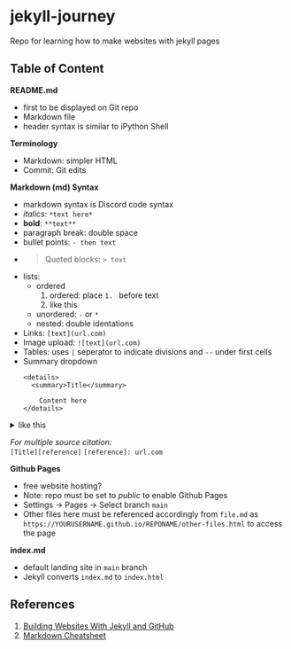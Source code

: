 # jekyll-journey
Repo for learning how to make websites with jekyll pages

## Table of Content
**README.md** 
- first to be displayed on Git repo
- Markdown file
- header syntax is similar to iPython Shell

**Terminology**
- Markdown: simpler HTML 
- Commit: Git edits


**Markdown (md) Syntax**
- markdown syntax is Discord code syntax
- *italics*: `*text here*`
- **bold**: `**text**`
- paragraph break: double space
- bullet points: `- then text`
- > Quoted blocks: `> text`
- lists: 
    - ordered
        1. ordered: place `1. ` before text
        2. like this
    - unordered: `-` or `*`
    - nested: double identations
- Links: `[text](url.com)`
- Image upload: `![text](url.com) `
- Tables: uses `|` seperator to indicate divisions and `--` under first cells
- Summary dropdown
    ```
    <details>
      <summary>Title</summary>

        Content here
    </details>  
    ```
  
<details>
  <summary> like this </summary>
    This is a dropdown.
</details>
    
</details>  

*For multiple source citation:*  
  `[Title][reference]`
  `[reference]: url.com`


  
**Github Pages**
- free website hosting?
- Note: repo must be set to *public* to enable Github Pages
- Settings -> Pages -> Select branch `main`
- Other files here must be referenced accordingly from `file.md` as `https://YOURUSERNAME.github.io/REPONAME/other-files.html` to access the page

**index.md**
- default landing site in `main` branch
- Jekyll converts `index.md` to `index.html`

## References
1. [Building Websites With Jekyll and GitHub](https://carpentries-incubator.github.io/jekyll-pages-novice/)
2. [Markdown Cheatsheet](https://github.com/adam-p/markdown-here/wiki/Markdown-Cheatsheet)
